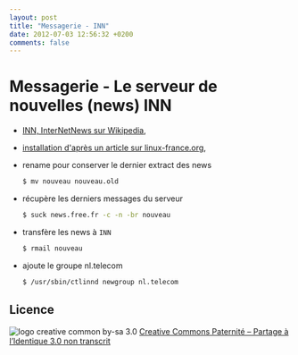 ```yaml
---
layout: post
title: "Messagerie - INN"
date: 2012-07-03 12:56:32 +0200
comments: false
---
```


# Messagerie - Le serveur de nouvelles (news) INN

* [INN, InterNetNews sur Wikipedia](http://fr.wikipedia.org/wiki/InterNetNews),
* [installation d'après un article sur linux-france.org](http://www.linux-france.org/article/usenet/jaco/indexs08.html),

* rename pour conserver le dernier extract des news

	```bash
	$ mv nouveau nouveau.old
	```

* récupère les derniers messages du serveur

	```bash
	$ suck news.free.fr -c -n -br nouveau
	```

* transfère les news à `INN`

	```bash
	$ rmail nouveau
	```

* ajoute le groupe nl.telecom

	```bash
	$ /usr/sbin/ctlinnd newgroup nl.telecom
	```

## Licence

![logo creative common by-sa 3.0](http://i.creativecommons.org/l/by-sa/3.0/88x31.png)
[Creative Commons Paternité – Partage à l’Identique 3.0 non transcrit](http://creativecommons.org/licenses/by-sa/3.0/)
